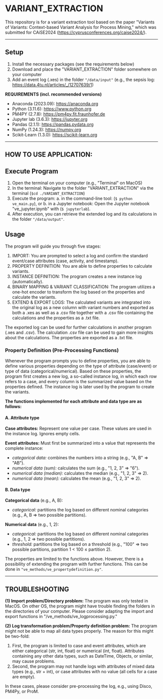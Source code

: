 # VARIANT_EXTRACTION
This repository is for a variant extraction tool based on the paper "Variants of Variants: Context-based Variant Analysis for Process Mining," which was submitted for CAiSE2024 (https://cyprusconferences.org/caise2024/). 

---

## Setup
1. Install the necessary packages (see the requirements below)
2. Download and place the "VARIANT_EXTRACTION" folder somewhere on your computer
3. Add an event log (.xes) in the folder `"/data/input"` (e.g., the sepsis log: https://data.4tu.nl/articles/_/12707639/1) 

**REQUIREMENTS (incl. recommended versions)**
* Anaconda (2023.09): https://anaconda.org 
* Python (3.11.6): https://www.python.org
* PM4PY (2.7.8): https://pm4py.fit.fraunhofer.de
* Jupyter lab (3.6.3): https://jupyter.org
* Pandas (2.1.1): https://pandas.pydata.org
* NumPy (1.24.3): https://numpy.org
* Scikit-Learn (1.3.0): https://scikit-learn.org

---
## HOW TO USE APPLICATION: 
## Execute Program
1. Open the terminal on your computer (e.g., "Terminal" on MacOS)
2. In the terminal: Navigate to the folder "VARIANT_EXTRACTION" via the terminal (`$cd ./VARIANT_EXTRACTION`)
3. Execute the program:
  a. in the command-line tool: (`$ python ve_main.py`), or
  b. in a Jupyter notebook: Open the Jupyter notebook "ve_jupyter.ipynb" with (`$ jupyterlab`).
4. After execution, you can retrieve the extended log and its calculations in the folder `"/data/output"`. 

## Usage
The program will guide you through five stages:
1. IMPORT: You are prompted to select a log and confirm the standard event/case attributes (case, activity, and timestamp).
2. PROPERTY DEFINITION: You are able to define properties to calculate variants.
3. INSTANCE DEFINITION: The program creates a new instance log (automatically).
4. BINARY MAPPING & VARIANT CLASSIFICATION: The program utilizes a one-hot encoder to transform the log based on the properties and calculate the variants.
5. EXTEND & EXPORT LOGS: The calculated variants are integrated into the original log as a new column with variant numbers and exported as both a .xes as well as a .csv file together with a .csv file containing the calculations and the properties as a .txt file.

The exported log can be used for further calculations in another program (.xes and .csv). The calculation .csv file can be used to gain more insights about the calculations. The properties are exported as a .txt file.

### Property Definition (Pre-Processing Functions)
Whenever the program prompts you to define properties, you are able to define various properties depending on the type of attribute (case/event) or type of data (categorical/numerical). 
Based on these properties, the program first creates a new log, a so-called instance log, in which each row refers to a case, and every column is the summarized value based on the properties defined. 
The instance log is later used by the program to create the variants.

**The functions implemented for each attribute and data type are as follows:**

#### A. Attribute type
**Case attributes:** Represent one value per case. These values are used in the instance log. Ignores empty cells.

**Event attributes:** Must first be summarized into a value that represents the complete instance:
- _categorical data:_ combines the numbers into a string (e.g., "A, B" => "AB").
- _numerical data (sum):_ calculates the sum (e.g., "1, 2, 3" => "6").
- _numerical data (median):_ calculates the median (e.g., "1, 2, 3" => 2).
- _numerical data (mean):_ calculates the mean (e.g., "1, 2, 3" => 2).

#### B. Data type

**Categorical data** (e.g., A, B):
- _categorical:_ partitions the log based on different nominal categories (e.g., A, B => two possible partitions).

**Numerical data** (e.g., 1, 2):
- _categorical:_ partitions the log based on different nominal categories (e.g., 1, 2 => two possible partitions).
- _threshold:_ partitions the log based on a threshold (e.g., "100" => two possible partitions, partition 1 < 100 ≤ partition 2).

The properties are limited to the functions above. However, there is a possibility of extending the program with further functions. This can be done in `"ve_methods/ve_propertydefinition.py"`. 
  
---
## TROUBLESHOOTING
**(1) Import problem/Directory problem:**
The program was only tested in MacOS. On other OS, the program might have trouble finding the folders in the directories of your computer. 
Please consider adapting the import and export functions in "/ve_methods/ve_logprocessing.py."

**(2) Log transformation problem/Property definition problem:**
The program might not be able to map all data types properly. The reason for this might be two-fold:
1. First, the program is limited to case and event attributes, which are either categorical (str, int, float) or numerical (int, float). Attributes containing any other data types, such as DateTime, Objects, or similar, may cause problems.
2. Second, the program may not handle logs with attributes of mixed data types (e.g., str + int), or case attributes with no value (all cells for a case are empty). 
   
In these cases, please consider pre-processing the log, e.g., using Disco, PM4Py, or ProM. 
